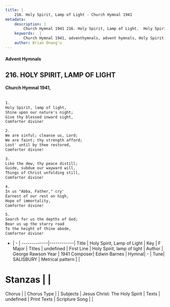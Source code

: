 ```yaml
---
title: |
    216. Holy Spirit, Lamp of Light - Church Hymnal 1941
metadata:
    description: |
        Church Hymnal 1941 216. Holy Spirit, Lamp of Light.  Holy Spirit, lamp of light,  Shine upon our nature's night;  Give thy blessed inward sight,  Comforter divine!  
    keywords:  |
        Church Hymnal 1941, adventhymnals, advent hymnals, Holy Spirit, Lamp of Light, Holy Spirit, lamp of light. 
    author: Brian Onang'o
---
```


#### Advent Hymnals
## 216. HOLY SPIRIT, LAMP OF LIGHT
####  Church Hymnal 1941,

```txt

1.
Holy Spirit, lamp of light, 
Shine upon our nature's night; 
Give thy blessed inward sight, 
Comforter divine! 

2.
We are sinful; cleanse us, Lord; 
We are faint; thy strength afford; 
Lost' until by thee restored, 
Comforter divine! 

3.
Like the dew, thy peace distill; 
Guide, subdue our wayward will, 
Things of Christ unfolding still, 
Comforter divine! 

4.
In us "Abba, Father," cry' 
Earnest of our rest on high, 
Hope of immortality, 
Comforter divine! 

5.
Search for us the depths of God; 
Bear us up the starry road 
To the height of thine abode, 
Comforter divine!


```

- |   -  |
-------------|------------|
Title | Holy Spirit, Lamp of Light |
Key | F Major |
Titles | undefined |
First Line | Holy Spirit, lamp of light |
Author | George Rawson
Year | 1941
Composer| Edwin Barnes |
Hymnal|  - |
Tune| SALISBURY |
Metrical pattern | |
# Stanzas |  |
Chorus |  |
Chorus Type |  |
Subjects | Jesus Christ: The Holy Spirit |
Texts | undefined |
Print Texts | 
Scripture Song |  |
    

